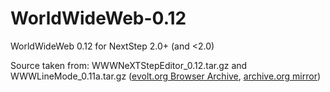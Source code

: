 # WorldWideWeb-0.12
WorldWideWeb 0.12 for NextStep 2.0+ (and <2.0)

Source taken from: WWWNeXTStepEditor_0.12.tar.gz and WWWLineMode_0.11a.tar.gz ([evolt.org Browser Archive](https://browsers.evolt.org/browsers/archive/worldwideweb/NeXT), [archive.org mirror](https://archive.org/download/worldwideweb-evolt_browsers/NeXT/))
